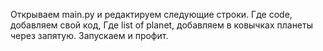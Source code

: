 Открываем main.py  и редактируем следующие строки. Где code, добавляем свой код, Где list of planet, добавляем в ковычках планеты через запятую. Запускаем и профит.
